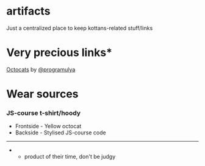 # artifacts
Just a centralized place to keep kottans-related stuff/links

# Very precious links*

[Octocats](http://programulya.com/octocats/octocats.html) by [@programulya](github.com/programulya)

# Wear sources
### JS-course t-shirt/hoody
* Frontside - Yellow octocat
* Backside - Stylised JS-course code

* * *
* - product of their time, don't be judgy

